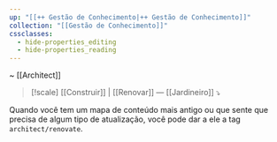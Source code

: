 ```yaml
---
up: "[[++ Gestão de Conhecimento|++ Gestão de Conhecimento]]"
collection: "[[Gestão de Conhecimento]]"
cssclasses:
  - hide-properties_editing
  - hide-properties_reading
---
```

~ [[Architect]]  

> [!scale] [[Construir]] | [[Renovar]] — [[Jardineiro]] ⤵️

Quando você tem um mapa de conteúdo mais antigo ou que sente que precisa de algum tipo de atualização, você pode dar a ele a tag `architect/renovate`.  